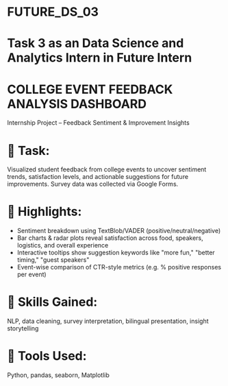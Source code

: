 # FUTURE_DS_03
# Task 3 as an Data Science and Analytics Intern in Future Intern

# COLLEGE EVENT FEEDBACK ANALYSIS DASHBOARD
Internship Project – Feedback Sentiment & Improvement Insights
# 🔹 Task: 
Visualized student feedback from college events to uncover sentiment trends, satisfaction levels, and actionable suggestions for future improvements. Survey data was collected via Google Forms.
# 🔹 Highlights:
- Sentiment breakdown using TextBlob/VADER (positive/neutral/negative)
- Bar charts & radar plots reveal satisfaction across food, speakers, logistics, and overall experience
- Interactive tooltips show suggestion keywords like "more fun," "better timing," "guest speakers"
- Event-wise comparison of CTR-style metrics (e.g. % positive responses per event)
# 🔹 Skills Gained: 
NLP, data cleaning, survey interpretation, bilingual presentation, insight storytelling
# 🔹 Tools Used: 
Python, pandas, seaborn, Matplotlib
